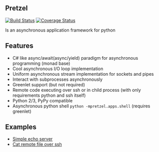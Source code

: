 Pretzel
-------
[![Build Status][build_badge]][build_url]
[![Coverage Status][coverage_badge]][coverage_url]

Is an asynchronous application framework for python

Features
--------
* C# like async/await(async/yield) paradigm for asynchronous programming (monad base)
* Cool asynchronous I/O loop implementation
* Uniform asynchronous stream implementation for sockets and pipes
* Interact with subprocesses asynchronously
* Greenlet support (but not required)
* Remote code executing over ssh or in child process (with only requirements python and ssh itself)
* Python 2/3, PyPy compatible
* Asynchronous python shell `python -mpretzel.apps.shell` (requires greenlet)

Examples
--------
* [Simple echo server](https://gist.github.com/aslpavel/5635559)
* [Cat remote file over ssh](https://gist.github.com/aslpavel/5635610)

[build_badge]: https://api.travis-ci.org/aslpavel/pretzel.png "build status"
[build_url]: https://travis-ci.org/aslpavel/pretzel
[coverage_badge]: https://coveralls.io/repos/aslpavel/pretzel/badge.png?branch=master "coverage status"
[coverage_url]: https://coveralls.io/r/aslpavel/pretzel?branch=master
